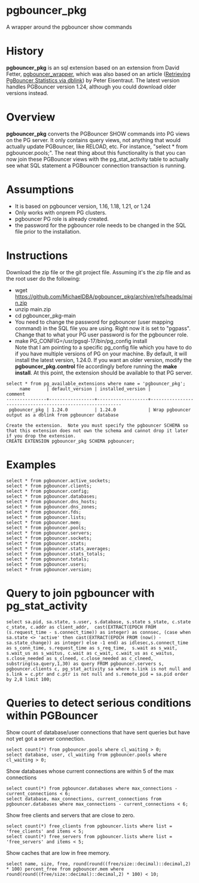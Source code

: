 # pgbouncer_pkg
A wrapper around the pgbouncer show commands

# History
**pgbouncer_pkg** is an sql extension based on an extension from David Fetter, [pgbouncer_wrapper](https://github.com/davidfetter/pgbouncer_wrapper), which was also based on an article ([Retrieving PgBouncer Statistics via dblink](https://peter.eisentraut.org/blog/2015/03/25/retrieving-pgbouncer-statistics-via-dblink)) by Peter Eisentraut.  The latest version handles PGBouncer version 1.24, although you could download older versions instead.

# Overview
**pgbouncer_pkg** converts the PGBouncer SHOW commands into PG views on the PG server.  It only contains query views, not anything that would actually update PGBouncer, like RELOAD, etc.  For instance, "select * from pgbouncer.pools;".  The neat thing about this functionality is that you can now join these PGBouncer views with the pg_stat_activity table to actually see what SQL statement a PGBouncer connection transaction is running.

# Assumptions
* It is based on pgbouncer version, 1.16, 1.18, 1.21, or 1.24
* Only works with onprem PG clusters.
* pgbouncer PG role is already created.
* the password for the pgbouncer role needs to be changed in the SQL file prior to the installation.

# Instructions
Download the zip file or the git project file.  Assuming it's the zip file and as the root user do the following:
* wget https://github.com/MichaelDBA/pgbouncer_pkg/archive/refs/heads/main.zip
* unzip main.zip
* cd pgbouncer_pkg-main
* You need to change the password for pgbouncer (user mapping command) in the SQL file you are using.  Right now it is set to "pgpass".  Change that to what your PG user password is for the pgbouncer role.
* make PG_CONFIG=/usr/pgsql-17/bin/pg_config install  
Note that I am pointing to a specific pg_config file which you have to do if you have multiple versions of PG on your machine. By default, it will install the latest version, 1.24.0.  If you want an older version, modify the **pgbouncer_pkg.control** file accordingly before running the **make install**. At this point, the extension should be available to that PG server.  
```
select * from pg_available_extensions where name = 'pgbouncer_pkg';
     name      | default_version | installed_version |                          comment
---------------+-----------------+-------------------+-----------------------------------------------------------
 pgbouncer_pkg | 1.24.0          | 1.24.0            | Wrap pgbouncer output as a dblink from pgbouncer database

Create the extension.  Note you must specify the pgbouncer SCHEMA so that this extension does not own the schema and cannot drop it later if you drop the extension.  
CREATE EXTENSION pgbouncer_pkg SCHEMA pgbouncer;
```

# Examples
```
select * from pgbouncer.active_sockets;
select * from pgbouncer.clients;
select * from pgbouncer.config;
select * from pgbouncer.databases;
select * from pgbouncer.dns_hosts;
select * from pgbouncer.dns_zones;
select * from pgbouncer.fds;
select * from pgbouncer.lists;
select * from pgbouncer.mem;
select * from pgbouncer.pools;
select * from pgbouncer.servers;
select * from pgbouncer.sockets;
select * from pgbouncer.stats;
select * from pgbouncer.stats_averages;
select * from pgbouncer.stats_totals;
select * from pgbouncer.totals;
select * from pgbouncer.users;
select * from pgbouncer.version;
```
# Query to join pgbouncer with pg_stat_activity
```
select sa.pid, sa.state, s.user, s.database, s.state s_state, c.state c_state, c.addr as client_addr,  cast(EXTRACT(EPOCH FROM (s.request_time - s.connect_time)) as integer) as connsec, (case when sa.state <> 'active' then cast(EXTRACT(EPOCH FROM (now() - sa.state_change)) as integer) else -1 end) as idlesec,s.connect_time as s_conn_time, s.request_time as s_req_time,  s.wait as s_wait, s.wait_us as s_waitus, c.wait as c_wait, c.wait_us as c_waitus, s.close_needed as s_clneed, c.close_needed as c_clneed, substring(sa.query,1,30) as query FROM pgbouncer.servers s, pgbouncer.clients c, pg_stat_activity sa where s.link is not null and s.link = c.ptr and c.ptr is not null and s.remote_pid = sa.pid order by 2,8 limit 100;
```
# Queries to detect serious conditions within PGBouncer

Show count of database/user connections that have sent queries but have not yet got a server connection.
```
select count(*) from pgbouncer.pools where cl_waiting > 0;
select database, user, cl_waiting from pgbouncer.pools where cl_waiting > 0;
```
Show databases whose current connections are within 5 of the max connections
```
select count(*) from pgbouncer.databases where max_connections - current_connections < 6;
select database, max_connections, current_connections from pgbouncer.databases where max_connections - current_connections < 6;
```
Show free clients and servers that are close to zero.
```
select count(*) free_clients from pgbouncer.lists where list = 'free_clients' and items < 5;
select count(*) free_servers from pgbouncer.lists where list = 'free_servers' and items < 5;
```
Show caches that are low in free memory.
```
select name, size, free, round(round((free/size::decimal)::decimal,2) * 100) percent_free from pgbouncer.mem where  round(round((free/size::decimal)::decimal,2) * 100) < 10;
```

